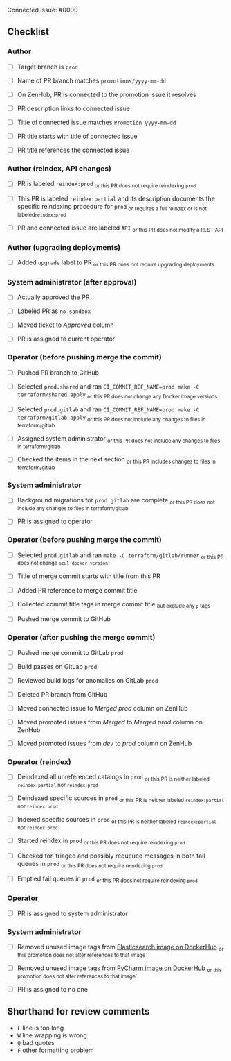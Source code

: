 <!--
This is the PR template for promotion PRs against `prod`.
-->

Connected issue: #0000


## Checklist


### Author

- [ ] Target branch is `prod`
- [ ] Name of PR branch matches `promotions/yyyy-mm-dd`
- [ ] On ZenHub, PR is connected to the promotion issue it resolves
- [ ] PR description links to connected issue
- [ ] Title of connected issue matches `Promotion yyyy-mm-dd`
- [ ] PR title starts with title of connected issue
- [ ] PR title references the connected issue


### Author (reindex, API changes)

- [ ] PR is labeled `reindex:prod` <sub>or this PR does not require reindexing `prod`</sub>
- [ ] This PR is labeled `reindex:partial` and its description documents the specific reindexing procedure for `prod` <sub>or requires a full reindex or is not labeled`reindex:prod`</sub>
- [ ] PR and connected issue are labeled `API` <sub>or this PR does not modify a REST API</sub>


### Author (upgrading deployments)

- [ ] Added `upgrade` label to PR <sub>or this PR does not require upgrading deployments</sub>


### System administrator (after approval)

- [ ] Actually approved the PR
- [ ] Labeled PR as `no sandbox`
- [ ] Moved ticket to *Approved* column
- [ ] PR is assigned to current operator


### Operator (before pushing merge the commit)

- [ ] Pushed PR branch to GitHub
- [ ] Selected `prod.shared` and ran `CI_COMMIT_REF_NAME=prod make -C terraform/shared apply` <sub>or this PR does not change any Docker image versions</sub>
- [ ] Selected `prod.gitlab` and ran `CI_COMMIT_REF_NAME=prod make -C terraform/gitlab apply` <sub>or this PR does not include any changes to files in terraform/gitlab</sub>
- [ ] Assigned system administrator <sub>or this PR does not include any changes to files in terraform/gitlab</sub>
- [ ] Checked the items in the next section <sub>or this PR includes changes to files in terraform/gitlab</sub>


### System administrator

- [ ] Background migrations for `prod.gitlab` are complete <sub>or this PR does not include any changes to files in terraform/gitlab</sub>
- [ ] PR is assigned to operator


### Operator (before pushing merge the commit)

- [ ] Selected `prod.gitlab` and ran `make -C terraform/gitlab/runner` <sub>or this PR does not change `azul_docker_version`</sub>
- [ ] Title of merge commit starts with title from this PR
- [ ] Added PR reference to merge commit title
- [ ] Collected commit title tags in merge commit title <sub>but exclude any `p` tags</sub>
- [ ] Pushed merge commit to GitHub


### Operator (after pushing the merge commit)

- [ ] Pushed merge commit to GitLab `prod`
- [ ] Build passes on GitLab `prod`
- [ ] Reviewed build logs for anomalies on GitLab `prod`
- [ ] Deleted PR branch from GitHub
- [ ] Moved connected issue to *Merged prod* column on ZenHub
- [ ] Moved promoted issues from *Merged* to *Merged prod* column on ZenHub
- [ ] Moved promoted issues from *dev* to *prod* column on ZenHub


### Operator (reindex)

- [ ] Deindexed all unreferenced catalogs in `prod` <sub>or this PR is neither labeled `reindex:partial` nor `reindex:prod`</sub>
- [ ] Deindexed specific sources in `prod` <sub>or this PR is neither labeled `reindex:partial` nor `reindex:prod`</sub>
- [ ] Indexed specific sources in `prod` <sub>or this PR is neither labeled `reindex:partial` nor `reindex:prod`</sub>
- [ ] Started reindex in `prod` <sub>or this PR does not require reindexing `prod`</sub>
- [ ] Checked for, triaged and possibly requeued messages in both fail queues in `prod` <sub>or this PR does not require reindexing `prod`</sub>
- [ ] Emptied fail queues in `prod` <sub>or this PR does not require reindexing `prod`</sub>


### Operator

- [ ] PR is assigned to system administrator


### System administrator

- [ ] Removed unused image tags from [Elasticsearch image on DockerHub](https://hub.docker.com/repository/docker/ucscgi/azul-elasticsearch) <sub>or this promotion does not alter references to that image`</sub>
- [ ] Removed unused image tags from [PyCharm image on DockerHub](https://hub.docker.com/repository/docker/ucscgi/azul-pycharm) <sub>or this promotion does not alter references to that image`</sub>
- [ ] PR is assigned to no one


## Shorthand for review comments

- `L` line is too long
- `W` line wrapping is wrong
- `Q` bad quotes
- `F` other formatting problem
